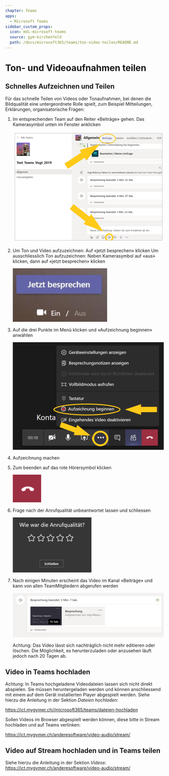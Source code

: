 ```yaml
---
chapter: Teams
apps:
  - Microsoft Teams
sidebar_custom_props:
  icon: mdi-microsoft-teams
  source: gym-kirchenfeld
  path: /docs/microsoft365/teams/ton-video-teilen/README.md
---
```


# Ton- und Videoaufnahmen teilen



## Schnelles Aufzeichnen und Teilen

Für das schnelle Teilen von Videos oder Tonaufnahmen, bei denen die Bildqualität eine untergeordnete
Rolle spielt, zum Beispiel Mitteilungen, Erklärungen, organisatorische Fragen:


1. Im entsprechenden Team auf den Reiter «Beiträge» gehen. Das Kamerasymbol unten im Fenster anklicken

    ![](./images/teams-teilen01.png)


2. Um Ton und Video aufzuzeichnen: Auf «jetzt besprechen» klicken Um ausschliesslich Ton aufzuzeichnen: Neben Kamerasymbol auf «aus» klicken, dann auf «jetzt
besprechen» klicken

    ![](./images/teams-teilen02.png)


3. Auf die drei Punkte im Menü klicken und «Aufzeichnung beginnen» anwählen

    ![](./images/teams-teilen03.png)


4. Aufzeichnung machen


5. Zum beenden auf das rote Hörersymbol klicken

    ![](./images/teams-teilen04.png)


6. Frage nach der Anrufqualität unbeantwortet lassen und schliessen

    ![](./images/teams-teilen05.png)


7. Nach einigen Minuten erscheint das Video im Kanal «Beiträge» und kann von allen TeamMitgliedern abgerufen werden

    ![](./images/teams-teilen06.png)

    Achtung: Das Video lässt sich nachträglich nicht mehr editieren oder löschen. Die Möglichkeit, es herunterzuladen oder anzusehen läuft jedoch nach 20 Tagen ab. 

## Video in Teams hochladen

Achtung: In Teams hochgeladene Videodateien lassen sich nicht direkt abspielen. Sie müssen heruntergeladen werden und können anschliessend mit einem auf dem Gerät installierten Player abgespielt werden. Siehe hierzu die Anleitung in der Sektion _Dateien hochladen_: 

https://ict.mygymer.ch//microsoft365/teams/dateien-hochladen

Sollen Videos im Browser abgespielt werden können, diese bitte in Stream hochladen und auf Teams verlinken:

https://ict.mygymer.ch/anderesoftware/video-audio/stream/


## Video auf Stream hochladen und in Teams teilen

Siehe hierzu die Anleitung in der Sektion _Videos_: https://ict.mygymer.ch/anderesoftware/video-audio/stream/

